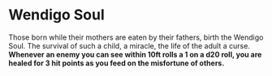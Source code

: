 Wendigo Soul
============

Those born while their mothers are eaten by their fathers, birth the Wendigo Soul. The survival of such a child, a miracle, the life of the adult a curse.  **Whenever an enemy you can see within 10ft rolls a 1 on a d20 roll, you are healed for 3 hit points as you feed on the misfortune of others.**
